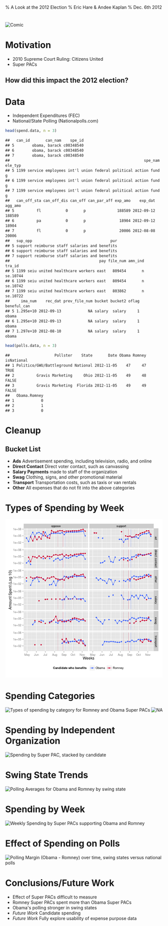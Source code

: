 % A Look at the 2012 Election
% Eric Hare & Andee Kaplan
% Dec. 6th 2012



#
![Comic](http://imgs.xkcd.com/comics/poll_watching.png)

# Motivation
- 2010 Supreme Court Ruling: Citizens United
- Super PACs
## How did this impact the 2012 election?

# Data
- Independent Expenditures (FEC)
- National/State Polling (Nationalpolls.com)


```r
head(spend.data, n = 3)
```

```
##   can_id       can_nam    spe_id
## 5        obama, barack c00348540
## 6        obama, barack c00348540
## 7        obama, barack c00348540
##                                                            spe_nam ele_typ
## 5 1199 service employees int'l union federal political action fund       g
## 6 1199 service employees int'l union federal political action fund       g
## 7 1199 service employees int'l union federal political action fund       g
##   can_off_sta can_off_dis can_off can_par_aff exp_amo    exp_dat agg_amo
## 5          fl           0       p              188589 2012-09-12  188589
## 6          pa           0       p               18904 2012-09-12   18904
## 7          fl           0       p               20006 2012-08-08   20006
##   sup_opp                                   pur
## 5 support reimburse staff salaries and benefits
## 6 support reimburse staff salaries and benefits
## 7 support reimburse staff salaries and benefits
##                                        pay file_num amn_ind   tra_id
## 5 1199 seiu united healthcare workers east   809454       n se.10744
## 6 1199 seiu united healthcare workers east   809454       n se.10742
## 7 1199 seiu united healthcare workers east   803862       n se.10722
##     ima_num    rec_dat prev_file_num bucket bucket2 oflag beneful_can
## 5 1.295e+10 2012-09-13            NA salary  salary     1       obama
## 6 1.295e+10 2012-09-13            NA salary  salary     1       obama
## 7 1.297e+10 2012-08-10            NA salary  salary     1       obama
```

```r
head(polls.data, n = 3)
```

```
##                    Pollster    State       Date Obama Romney isNational
## 1 Politico/GWU/Battleground National 2012-11-05    47     47       TRUE
## 2          Gravis Marketing     Ohio 2012-11-05    49     48      FALSE
## 3          Gravis Marketing  Florida 2012-11-05    49     49      FALSE
##   Obama.Romney
## 1            0
## 2            1
## 3            0
```


# Cleanup
## Bucket List
- **Ads** Advertisement spending, including television, radio, and online
- **Direct Contact** Direct voter contact, such as canvassing
- **Salary Payments** made to staff of the organization
- **Swag** Clothing, signs, and other promotional material
- **Transport** Transportation costs, such as taxis or van rentals
- **Other** All expenses that do not fit into the above categories

# Types of Spending by Week

![Spending by Super PACs in support or opposition of candidates](figure/SpendingByWeek.png) 


# Spending Categories
![Types of spending by category for Romney and Obama Super PACs](figure/SpendingByCategory1.png) ![NA](figure/SpendingByCategory2.png) 


# Spending by Independent Organization
![Spending by Super PAC, stacked by candidate](figure/SpendingByIO.png) 


# Swing State Trends
![Polling Averages for Obama and Romney by swing state](figure/SwingTrends.png) 


# Spending by Week
![Weekly Spending by Super PACs supporting Obama and Romney](figure/SpendingSwingWeek.png) 


# Effect of Spending on Polls
![Polling Margin (Obama - Romney) over time, swing states versus national polls](figure/SpendEffect.png) 


# Conclusions/Future Work
- Effect of Super PACs difficult to measure
- Romney Super PACs spent more than Obama Super PACs
- Obama's polling stronger in swing states
- _Future Work_ Candidate spending
- _Future Work_ Fully explore usability of expense purpose data
